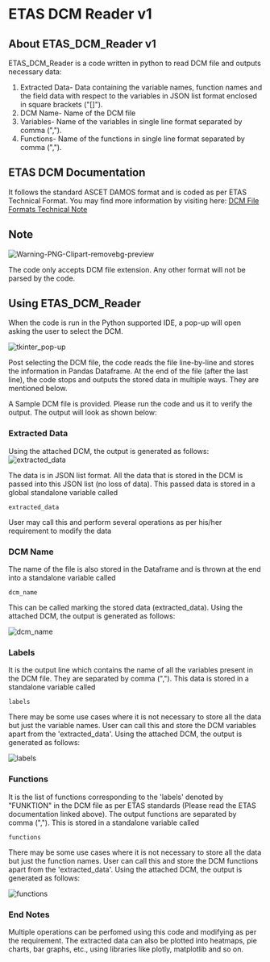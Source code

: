 # ETAS DCM Reader v1

## About ETAS_DCM_Reader v1

ETAS_DCM_Reader is a code written in python to read DCM file and outputs necessary data:
  1. Extracted Data- Data containing the variable names, function names and the field data with respect to the variables in JSON list format enclosed in square brackets ("[]").
  2. DCM Name- Name of the DCM file
  3. Variables- Name of the variables in single line format separated by comma (",").
  4. Functions- Name of the functions in single line format separated by comma (",").

## ETAS DCM Documentation

It follows the standard ASCET DAMOS format and is coded as per ETAS Technical Format. You may find more information by visiting here: [DCM File Formats Technical Note](https://www.etas.com/download-center-files/products_ASCET_Software_Products/TechNote_DCM_File_Formats.pdf)

## Note 
![Warning-PNG-Clipart-removebg-preview](https://github.com/manishholla/ETAS_DCM_Reader/assets/29548788/f5f8c2e3-e3bc-427f-a864-1062e2fa9142)

The code only accepts DCM file extension. Any other format will not be parsed by the code.

## Using ETAS_DCM_Reader

When the code is run in the Python supported IDE, a pop-up will open asking the user to select the DCM. 

![tkinter_pop-up](https://github.com/manishholla/ETAS_DCM_Reader/assets/29548788/4819073a-a14e-457a-99a9-84e253b58b4b)

Post selecting the DCM file, the code reads the file line-by-line and stores the information in Pandas Dataframe. At the end of the file (after the last line), the code stops and outputs the stored data in multiple ways. They are mentioned below.

A Sample DCM file is provided. Please run the code and us it to verify the output. The output will look as shown below:
  
  ### Extracted Data
Using the attached DCM, the output is generated as follows:
![extracted_data](https://github.com/manishholla/ETAS_DCM_Reader/assets/29548788/d05b4c4e-ef4b-4434-aacf-2d11ff37b027)

The data is in JSON list format. All the data that is stored in the DCM is passed into this JSON list (no loss of data). This passed data is stored in a global standalone variable called
    
    extracted_data

User may call this and perform several operations as per his/her requirement to modify the data

### DCM Name
The name of the file is also stored in the Dataframe and is thrown at the end into a standalone variable called 

    dcm_name

This can be called marking the stored data (extracted_data). Using the attached DCM, the output is generated as follows:

![dcm_name](https://github.com/manishholla/ETAS_DCM_Reader/assets/29548788/f1dc5f98-c875-4119-b481-0840405f3436)



### Labels
It is the output line which contains the name of all the variables present in the DCM file. They are separated by comma (","). This data is stored in a standalone variable called

    labels

There may be some use cases where it is not necessary to store all the data but just the variable names. User can call this and store the DCM variables apart from the 'extracted_data'. Using the attached DCM, the output is generated as follows:

![labels](https://github.com/manishholla/ETAS_DCM_Reader/assets/29548788/accbd49e-8e7f-4f29-a943-3e30cec4b78a)


### Functions
It is the list of functions corresponding to the 'labels' denoted by "FUNKTION" in the DCM file as per ETAS standards (Please read the ETAS documentation linked above). The output functions are separated by comma (","). This is stored in a standalone variable called 

    functions

There may be some use cases where it is not necessary to store all the data but just the function names. User can call this and store the DCM functions apart from the 'extracted_data'. Using the attached DCM, the output is generated as follows: 

![functions](https://github.com/manishholla/ETAS_DCM_Reader/assets/29548788/3bfe33fe-1e06-42db-baf0-e6848d987ff8)


### End Notes

Multiple operations can be perfomed using this code and modifying as per the requirement. The extracted data can also be plotted into heatmaps, pie charts, bar graphs, etc., using libraries like plotly, matplotlib and so on.
